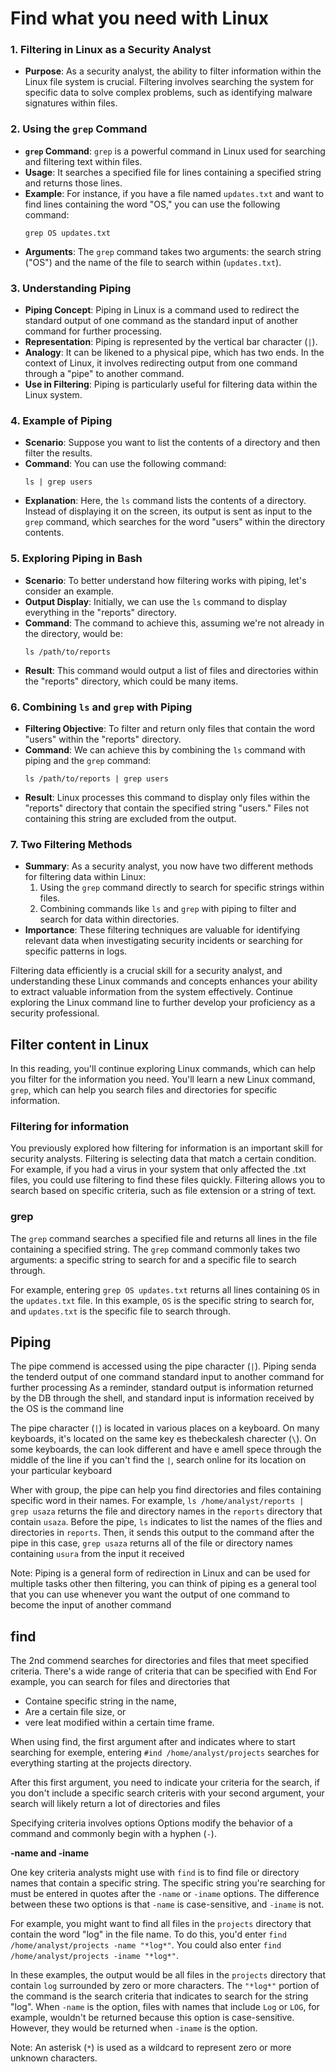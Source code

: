 # Find what you need with Linux

### 1. **Filtering in Linux as a Security Analyst**
   - **Purpose**: As a security analyst, the ability to filter information within the Linux file system is crucial. Filtering involves searching the system for specific data to solve complex problems, such as identifying malware signatures within files.
### 2. **Using the `grep` Command**
   - **`grep` Command**: `grep` is a powerful command in Linux used for searching and filtering text within files.
   - **Usage**: It searches a specified file for lines containing a specified string and returns those lines.
   - **Example**: For instance, if you have a file named `updates.txt` and want to find lines containing the word "OS," you can use the following command:
     ```
     grep OS updates.txt
     ```
   - **Arguments**: The `grep` command takes two arguments: the search string ("OS") and the name of the file to search within (`updates.txt`).
### 3. **Understanding Piping**
   - **Piping Concept**: Piping in Linux is a command used to redirect the standard output of one command as the standard input of another command for further processing.
   - **Representation**: Piping is represented by the vertical bar character (`|`).
   - **Analogy**: It can be likened to a physical pipe, which has two ends. In the context of Linux, it involves redirecting output from one command through a "pipe" to another command.
   - **Use in Filtering**: Piping is particularly useful for filtering data within the Linux system.
### 4. **Example of Piping**
   - **Scenario**: Suppose you want to list the contents of a directory and then filter the results.
   - **Command**: You can use the following command:
     ```
     ls | grep users
     ```
   - **Explanation**: Here, the `ls` command lists the contents of a directory. Instead of displaying it on the screen, its output is sent as input to the `grep` command, which searches for the word "users" within the directory contents.
### 5. **Exploring Piping in Bash**
   - **Scenario**: To better understand how filtering works with piping, let's consider an example.
   - **Output Display**: Initially, we can use the `ls` command to display everything in the "reports" directory.
   - **Command**: The command to achieve this, assuming we're not already in the directory, would be:
     ```
     ls /path/to/reports
     ```
   - **Result**: This command would output a list of files and directories within the "reports" directory, which could be many items. 
### 6. **Combining `ls` and `grep` with Piping**
   - **Filtering Objective**: To filter and return only files that contain the word "users" within the "reports" directory.
   - **Command**: We can achieve this by combining the `ls` command with piping and the `grep` command:
     ```
     ls /path/to/reports | grep users
     ```
   - **Result**: Linux processes this command to display only files within the "reports" directory that contain the specified string "users." Files not containing this string are excluded from the output.
### 7. **Two Filtering Methods**
   - **Summary**: As a security analyst, you now have two different methods for filtering data within Linux:
     1. Using the `grep` command directly to search for specific strings within files.
     2. Combining commands like `ls` and `grep` with piping to filter and search for data within directories.
   - **Importance**: These filtering techniques are valuable for identifying relevant data when investigating security incidents or searching for specific patterns in logs.

Filtering data efficiently is a crucial skill for a security analyst, and understanding these Linux commands and concepts enhances your ability to extract valuable information from the system effectively. Continue exploring the Linux command line to further develop your proficiency as a security professional.

## Filter content in Linux

In this reading, you'll continue exploring Linux commands, which can help you filter for the information you need. You'll learn a new Linux command, `grep`, which can help you search files and directories for specific information.

### Filtering for information

You previously explored how filtering for information is an important skill for security analysts. Filtering is selecting data that match a certain condition. For example, if you had a virus in your system that only affected the .txt files, you could use filtering to find these files quickly. Filtering allows you to search based on specific criteria, such as file extension or a string of text.

### grep

The `grep` command searches a specified file and returns all lines in the file containing a specified string. The `grep` command commonly takes two arguments: a specific string to search for and a specific file to search through.

For example, entering `grep OS updates.txt` returns all lines containing `OS` in the `updates.txt` file. In this example, `OS` is the specific string to search for, and `updates.txt` is the specific file to search through.

## Piping

The pipe commend is accessed using the pipe character (`|`). Piping senda the tenderd output of one command standard input to another command for further processing As a reminder, standard output is information returned by the DB through the shell, and standard input is information received by the OS is the command line

The pipe character (`|`) is located in various places on a keyboard. On many keyboards, it's located on the same key es thebeckalesh charecter (`\`). On some keyboards, the can look different and have e amell spece through the middle of the line if you can't find the `|`, search online for its location on your particular keyboard

Wher with group, the pipe can help you find directories and files containing specific word in their names. For example, `ls /home/analyst/reports | grep usaza` returns the file and directory names in the `reports` directory that contain `usaza`. Before the pipe, `ls` indicates to list the names of the flies and directories in `reports`. Then, it sends this output to the command after the pipe in this case, `grep usaza` returns all of the file or directory names containing `usura` from the input it received

Note: Piping is a general form of redirection in Linux and can be used for multiple tasks other then filtering, you can think of piping es a general tool that you can use whenever you want the output of one command to become the input of another command

## find

The 2nd commend searches for directories and files that meet specified criteria. There's a wide range of criteria that can be specified with End For example, you can search for files and directories that

- Containe specific string in the name,
- Are a certain file size, or
- vere leat modified within a certain time frame.

When using find, the first argument after and indicates where to start searching for exemple, entering `#ind /home/analyst/projects` searches for everything starting at the projects directory.

After this first argument, you need to indicate your criteria for the search, if you don't include a specific search criteris with your second argument, your search will likely return a lot of directories and files

Specifying criteria involves options Options modify the behavior of a command and commonly begin with a hyphen (`-`).

**-name and -iname**

One key criteria analysts might use with `find` is to find file or directory names that contain a specific string. The specific string you're searching for must be entered in quotes after the `-name` or `-iname` options. The difference between these two options is that `-name` is case-sensitive, and `-iname` is not.

For example, you might want to find all files in the `projects` directory that contain the word "log" in the file name. To do this, you'd enter `find /home/analyst/projects -name "*log*"`. You could also enter `find /home/analyst/projects -iname "*log*"`.

In these examples, the output would be all files in the `projects` directory that contain `log` surrounded by zero or more characters. The `"*log*"` portion of the command is the search criteria that indicates to search for the string "log". When `-name` is the option, files with names that include `Log` or `LOG`, for example, wouldn't be returned because this option is case-sensitive. However, they would be returned when `-iname` is the option.

Note: An asterisk (`*`) is used as a wildcard to represent zero or more unknown characters.
